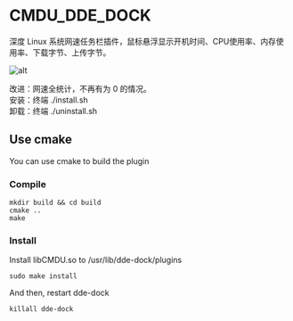 # CMDU_DDE_DOCK
深度 Linux 系统网速任务栏插件，鼠标悬浮显示开机时间、CPU使用率、内存使用率、下载字节、上传字节。  

![alt](preview.png)  

改进：网速全统计，不再有为 0 的情况。  
安装：终端 ./install.sh  
卸载：终端 ./uninstall.sh  

## Use cmake
You can use cmake to build the plugin
### Compile
```shell
mkdir build && cd build
cmake ..
make
```
### Install
Install libCMDU.so to /usr/lib/dde-dock/plugins
```shell
sudo make install
```
And then, restart dde-dock
```shell
killall dde-dock
```

